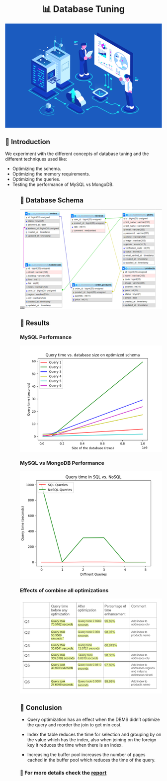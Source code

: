 <div align="center">

<H1>
📊 Database Tuning
</H1>

<img src="images\database.png" alt="logo"  />

</div>

## 📌 Introduction

We experiment with the different concepts of database tuning and the different techniques used like:
<ul>
<li> Optimizing the schema. </li>
<li> Optimizing the memory requirements. </li>
<li> Optimizing the queries. </li>
<li> Testing the performance of MySQL vs MongoDB.</li>
<ul>

## 📌 Database Schema

![ERD](./images/Newse.PNG)

## 📌 Results

### MySQL Performance

![mysql](./images/Figure_2.png)

### MySQL vs MongoDB Performance

![mongo-vs-mysql](./images/Figure_1.PNG)

### Effects of combine all optimizations 

![mongo-vs-mysql](./images/optimization.PNG)

## 📌 Conclusion

- Query optimization has an effect when the DBMS didn’t optimize the query and reorder the join to get min cost.

- Index the table reduces the time for selection and grouping by on the value which has the index,  also when joining on the foreign key it reduces the time when there is an index.

- Increasing the buffer pool increases the number of pages cached in the buffer pool which reduces the time of the query.


### 📌 For more details check the [report](./2_report.pdf)